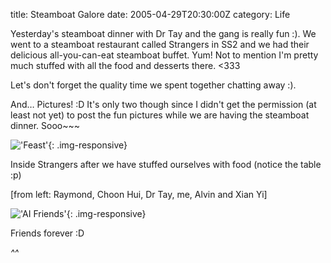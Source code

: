 title: Steamboat Galore
date: 2005-04-29T20:30:00Z
category: Life

Yesterday's steamboat dinner with Dr Tay and the gang is really fun :). We went to a steamboat restaurant called Strangers in SS2 and we had their delicious all-you-can-eat steamboat buffet. Yum! Not to mention I'm pretty much stuffed with all the food and desserts there. <333

Let's don't forget the quality time we spent together chatting away :).

And… Pictures! :D It's only two though since I didn't get the permission (at least not yet) to post the fun pictures while we are having the steamboat dinner. Sooo~~~

!['Feast'](http://img.photobucket.com/albums/v95/seh_hui/photo/050430/20050429-steamboat.jpg){: .img-responsive}

Inside Strangers after we have stuffed ourselves with food (notice the table :p)

[from left: Raymond, Choon Hui, Dr Tay, me, Alvin and Xian Yi]

!['AI Friends'](http://img.photobucket.com/albums/v95/seh_hui/photo/050430/20050429-outside.jpg){: .img-responsive}

Friends forever :D

*^^*
